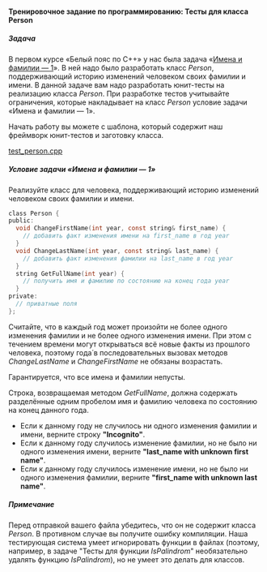 #### Тренировочное задание по программированию: Тесты для класса Person ####


##### Задача ####
В первом курсе «Белый пояс по С++» у нас была задача «[Имена и фамилии — 1](https://www.coursera.org/learn/c-plus-plus-white/programming/4FQn4/imiena-i-familii-1)». В ней надо было разработать класс _Person_, поддерживающий историю изменений человеком своих фамилии и имени. В данной задаче вам надо разработать юнит-тесты на реализацию класса _Person_. При разработке тестов учитывайте ограничения, которые накладывает на класс _Person_ условие задачи «Имена и фамилии — 1».

Начать работу вы можете с шаблона, который содержит наш фреймворк юнит-тестов и заготовку класса.

[test_person.cpp](https://github.com/avtomato/Basics-of-C-plus-plus-development-yellow-belt/blob/master/week-02/03-Practice-Programming-Assignment/Source/test_person.cpp)

##### Условие задачи «Имена и фамилии — 1» #####
Реализуйте класс для человека, поддерживающий историю изменений человеком своих фамилии и имени.

```objectivec
class Person {
public:
  void ChangeFirstName(int year, const string& first_name) {
    // добавить факт изменения имени на first_name в год year
  }
  void ChangeLastName(int year, const string& last_name) {
    // добавить факт изменения фамилии на last_name в год year
  }
  string GetFullName(int year) {
    // получить имя и фамилию по состоянию на конец года year
  }
private:
  // приватные поля
};
```
Считайте, что в каждый год может произойти не более одного изменения фамилии и не более одного изменения имени. При этом с течением времени могут открываться всё новые факты из прошлого человека, поэтому года́ в последовательных вызовах методов _ChangeLastName_ и _ChangeFirstName_ не обязаны возрастать.

Гарантируется, что все имена и фамилии непусты.

Строка, возвращаемая методом _GetFullName_, должна содержать разделённые одним пробелом имя и фамилию человека по состоянию на конец данного года.

* Если к данному году не случилось ни одного изменения фамилии и имени, верните строку **"Incognito"**.
* Если к данному году случилось изменение фамилии, но не было ни одного изменения имени, верните **"last_name with unknown first name"**.
* Если к данному году случилось изменение имени, но не было ни одного изменения фамилии, верните **"first_name with unknown last name"**.

##### Примечание #####
Перед отправкой вашего файла убедитесь, что он не содержит класса _Person_. В противном случае вы получите ошибку компиляции. Наша тестирующая система умеет игнорировать функции в файлах (поэтому, например, в задаче "Тесты для функции _IsPalindrom_" необязательно удалять функцию _IsPalindrom_), но не умеет это делать для классов.
